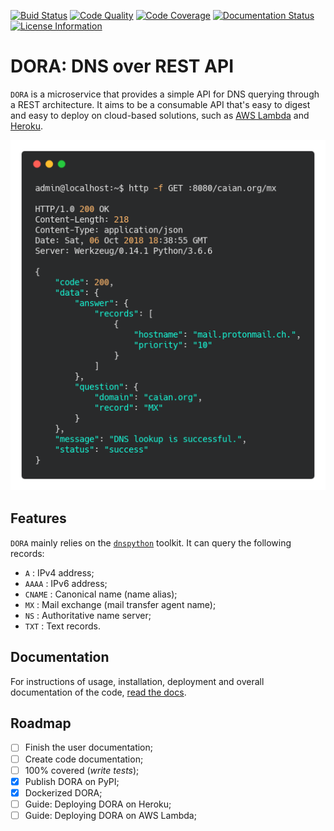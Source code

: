 [![Buid Status][build]][travis] [![Code Quality][quality]][lgtm] [![Code Coverage][cov]][codecov] [![Documentation Status][doc]][readthedocs] [![License Information][license]][mit]

[build]: https://travis-ci.org/caian-org/dora.svg?branch=master
[quality]: https://img.shields.io/lgtm/grade/python/g/caian-org/dora.svg?logo=lgtm&logoWidth=18
[cov]: https://codecov.io/gh/caian-org/dora/branch/master/graph/badge.svg
[doc]: https://readthedocs.org/projects/dora/badge/?version=latest
[license]: https://img.shields.io/github/license/caian-org/dora.svg

[travis]: https://travis-ci.org/caian-org/dora
[lgtm]: https://lgtm.com/projects/g/caian-org/dora/context:python
[codecov]: https://codecov.io/gh/caian-org/dora
[readthedocs]: https://dora.readthedocs.io
[mit]: https://github.com/caian-org/dora/blob/master/LICENSE


# DORA: DNS over REST API

`DORA` is a microservice that provides a simple API for DNS querying through a
REST architecture. It aims to be a consumable API that's easy to digest and
easy to deploy on cloud-based solutions, such as [AWS Lambda][lambda] and
[Heroku][heroku].

<p align="center">
    <img src="docs/_static/example.png">
</p>

[lambda]: https://aws.amazon.com/lambda/
[heroku]: https://www.heroku.com/


## Features

`DORA` mainly relies on the [`dnspython`][dnspython] toolkit. It can query the
following records:

- `A`     : IPv4 address;
- `AAAA`  : IPv6 address;
- `CNAME` : Canonical name (name alias);
- `MX`    : Mail exchange (mail transfer agent name);
- `NS`    : Authoritative name server;
- `TXT`   : Text records.

[dnspython]: https://github.com/rthalley/dnspython


## Documentation

For instructions of usage, installation, deployment and overall documentation
of the code, [read the docs](http://dora.rtfd.io).


## Roadmap

- [ ] Finish the user documentation;
- [ ] Create code documentation;
- [ ] 100% covered (*write tests*);
- [X] Publish DORA on PyPI;
- [X] Dockerized DORA;
- [ ] Guide: Deploying DORA on Heroku;
- [ ] Guide: Deploying DORA on AWS Lambda;

